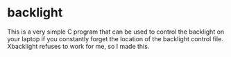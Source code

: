 # backlight
This is a very simple C program that can be used to control the backlight on your laptop if you constantly forget the location of the backlight control file.
Xbacklight refuses to work for me, so I made this.
